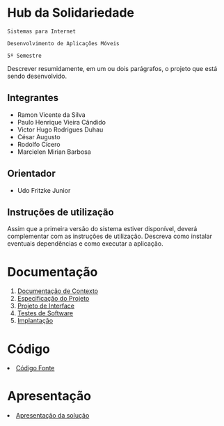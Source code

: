 # Hub da Solidariedade

`Sistemas para Internet`

`Desenvolvimento de Aplicações Móveis`

`5º Semestre`

Descrever resumidamente, em um ou dois parágrafos, o projeto que está sendo desenvolvido.

## Integrantes

* Ramon Vicente da Silva
* Paulo Henrique Vieira Cândido
* Victor Hugo Rodrigues Duhau
* César Augusto
* Rodolfo Cícero
* Marcielen Mirian Barbosa

## Orientador

* Udo Fritzke Junior

## Instruções de utilização

Assim que a primeira versão do sistema estiver disponível, deverá complementar com as instruções de utilização. Descreva como instalar eventuais dependências e como executar a aplicação.

# Documentação

<ol>
<li><a href="documents/01-Documentação de Contexto.md"> Documentação de Contexto</a></li>
<li><a href="documents/02-Especificação do Projeto.md"> Especificação do Projeto</a></li>
<li><a href="documents/03-Projeto de Interface.md"> Projeto de Interface</a></li>
<li><a href="documents/04-Testes de Software.md"> Testes de Software</a></li>
<li><a href="documents/05-Implantação.md"> Implantação</a></li>
</ol>

# Código

<li><a href="src/README.md"> Código Fonte</a></li>

# Apresentação

<li><a href="presentation/README.md"> Apresentação da solução</a></li>
